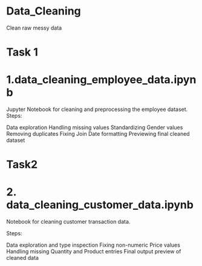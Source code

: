 # Data_Cleaning
Clean raw messy data
# Task 1
# 1.data_cleaning_employee_data.ipynb
Jupyter Notebook for cleaning and preprocessing the employee dataset. Steps:

Data exploration
Handling missing values
Standardizing Gender values
Removing duplicates
Fixing Join Date formatting
Previewing final cleaned dataset

# Task2
# 2. data_cleaning_customer_data.ipynb
Notebook for cleaning customer transaction data.

Steps:

Data exploration and type inspection
Fixing non-numeric Price values
Handling missing Quantity and Product entries
Final output preview of cleaned data
